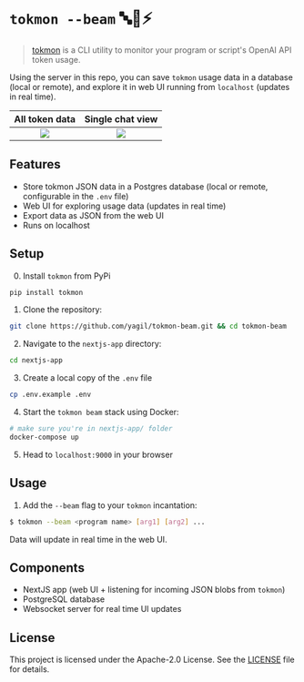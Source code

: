 # `tokmon --beam` 🔤🧐⚡️
> [tokmon](https://github.com/yagil/tokmon) is a CLI utility to monitor your program or script's OpenAI API token usage.<br>

Using the server in this repo, you can save `tokmon` usage data in a database (local or remote), and explore it in web UI running from `localhost` (updates in real time).

All token data             |  Single chat view
:-------------------------:|:-------------------------:
![](https://user-images.githubusercontent.com/3611042/234407215-63afba38-6356-4ba6-bba1-4d46acfb72b2.png)  |  ![](https://user-images.githubusercontent.com/3611042/234406254-d6299348-d428-43ec-8921-c779d7b82b79.png)

## Features
- Store tokmon JSON data in a Postgres database (local or remote, configurable in the `.env` file)
- Web UI for exploring usage data (updates in real time)
- Export data as JSON from the web UI
- Runs on localhost

## Setup
0. Install `tokmon` from PyPi
```bash
pip install tokmon
```

1. Clone the repository:
```bash
git clone https://github.com/yagil/tokmon-beam.git && cd tokmon-beam
```

2. Navigate to the `nextjs-app` directory:
```bash
cd nextjs-app
```

3. Create a local copy of the `.env` file
```bash
cp .env.example .env
```

4. Start the `tokmon beam` stack using Docker:

```bash
# make sure you're in nextjs-app/ folder
docker-compose up
```

5. Head to `localhost:9000` in your browser

## Usage

1. Add the `--beam` flag to your `tokmon` incantation:

```bash
$ tokmon --beam <program name> [arg1] [arg2] ...
```

Data will update in real time in the web UI.

## Components
- NextJS app (web UI + listening for incoming JSON blobs from `tokmon`)
- PostgreSQL database
- Websocket server for real time UI updates

## License

This project is licensed under the Apache-2.0 License. See the [LICENSE](LICENSE) file for details.

